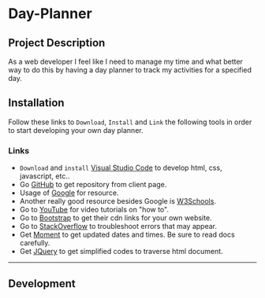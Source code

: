 # Day-Planner

## Project Description

As a web developer I feel like I need to manage my time and what better way to do this by having a day planner to track my activities for a specified day. 

## Installation 

Follow these links to `Download`, `Install` and `Link` the following tools in order to start developing your own day planner.

### Links
-  `Download` and `install` [Visual Studio Code](https://code.visualstudio.com/) to develop html, css, javascript, etc..
-  Go [GitHub](http://www.github.com) to get repository from client page.
-  Usage of [Google](http://www.google.com) for resource.
- Another really good resource besides Google is [W3Schools](https://www.w3schools.com/).
- Go to [YouTube](http://www.youtube.com) for video tutorials on "how to".
- Go to [Bootstrap](https://getbootstrap.com/) to get their cdn links for your own website.
- Go to [StackOverflow](https://stackoverflow.com/) to troubleshoot errors that may appear.
- Get [Moment](https://momentjs.com/) to get updated dates and times. Be sure to read docs carefully.
- Get [JQuery](https://jquery.com/) to get simplified codes to traverse html document.

---
## Development

